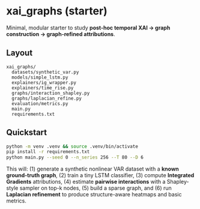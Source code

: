 
# xai_graphs (starter)

Minimal, modular starter to study **post-hoc temporal XAI → graph construction → graph-refined attributions**.

## Layout
```
xai_graphs/
  datasets/synthetic_var.py
  models/simple_lstm.py
  explainers/ig_wrapper.py
  explainers/time_rise.py
  graphs/interaction_shapley.py
  graphs/laplacian_refine.py
  evaluation/metrics.py
  main.py
  requirements.txt
```
## Quickstart
```bash
python -m venv .venv && source .venv/bin/activate
pip install -r requirements.txt
python main.py --seed 0 --n_series 256 --T 80 --D 6
```
This will: (1) generate a synthetic nonlinear VAR dataset with a **known ground-truth graph**, (2) train a tiny LSTM classifier, (3) compute **Integrated Gradients** attributions, (4) estimate **pairwise interactions** with a Shapley-style sampler on top-k nodes, (5) build a sparse graph, and (6) run **Laplacian refinement** to produce structure-aware heatmaps and basic metrics.
